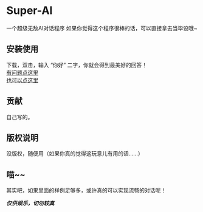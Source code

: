 # Super-AI
一个超级无敌AI对话程序
如果你觉得这个程序很棒的话，可以直接拿去当毕设哦~

## 安装使用
下载，双击，输入 “你好” 二字，你就会得到最美好的回答！  
[有问题点这里](https://www.baidu.com/)  
[也可以点这里](https://www.bing.com)

## 贡献
自己写的。

## 版权说明
没版权，随便用（如果你真的觉得这玩意儿有用的话……）

## 喵~~
其实吧，如果里面的样例足够多，或许真的可以实现流畅的对话呢！

***仅供娱乐，切勿较真***

